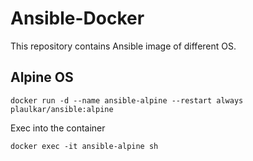 # Ansible-Docker

This repository contains Ansible image of different OS.

Alpine OS
-------

`docker run -d --name ansible-alpine --restart always plaulkar/ansible:alpine`

Exec into the container

`docker exec -it ansible-alpine sh`
